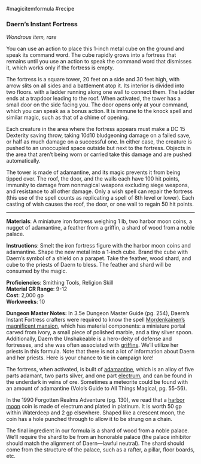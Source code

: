 #magicitemformula #recipe 
### Daern’s Instant Fortress

_Wondrous item, rare_  

You can use an action to place this 1-inch metal cube on the ground and speak its command word. The cube rapidly grows into a fortress that remains until you use an action to speak the command word that dismisses it, which works only if the fortress is empty.

The fortress is a square tower, 20 feet on a side and 30 feet high, with arrow slits on all sides and a battlement atop it. Its interior is divided into two floors. with a ladder running along one wall to connect them. The ladder ends at a trapdoor leading to the roof. When activated, the tower has a small door on the side facing you. The door opens only at your command, which you can speak as a bonus action. It is immune to the knock spell and similar magic, such as that of a chime of opening.

Each creature in the area where the fortress appears must make a DC 15 Dexterity saving throw, taking 10d10 bludgeoning damage on a failed save, or half as much damage on a successful one. In either case, the creature is pushed to an unoccupied space outside but next to the fortress. Objects in the area that aren’t being worn or carried take this damage and are pushed automatically.

The tower is made of adamantine, and its magic prevents it from being tipped over. The roof, the door, and the walls each have 100 hit points, immunity to damage from nonmagical weapons excluding siege weapons, and resistance to all other damage. Only a wish spell can repair the fortress (this use of the spell counts as replicating a spell of 8th level or lower). Each casting of wish causes the roof, the door, or one wall to regain 50 hit points.

---

**Materials**: A miniature iron fortress weighing 1 lb, two harbor moon coins, a nugget of adamantine, a feather from a griffin, a shard of wood from a noble palace.

**Instructions**: Smelt the iron fortress figure with the harbor moon coins and adamantine. Shape the new metal into a 1-inch cube. Brand the cube with Daern’s symbol of a shield on a parapet. Take the feather, wood shard, and cube to the priests of Daern to bless. The feather and shard will be consumed by the magic.

**Proficiencies**: Smithing Tools, Religion Skill  
**Material CR Range**: 9-12  
**Cost**: 2,000 gp  
**Workweeks**: 10

**Dungeon Master Notes:** In 3.5e Dungeon Master Guide (pg. 254), Daern’s Instant Fortress crafters were required to know the spell [Mordenkainen’s magnificent mansion](https://www.dndbeyond.com/spells/magnificent-mansion), which has material components: a miniature portal carved from ivory, a small piece of polished marble, and a tiny silver spoon. Additionally, Daern the Unshakeable is a hero-deity of defense and fortresses, and she was often associated with [griffins](https://www.dndbeyond.com/monsters/griffon). We’ll utilize her priests in this formula. Note that there is not a lot of information about Daern and her priests. Here is your chance to tie in campaign lore!  

The fortress, when activated, is built of [adamantine](https://forgottenrealms.fandom.com/wiki/Adamantine), which is an alloy of five parts adamant, two parts silver, and one part [electrum](https://forgottenrealms.fandom.com/wiki/Electrum), and can be found in the underdark in veins of ore. Sometimes a meteorite could be found with an amount of adamantine (Volo’s Guide to All Things Magical, pg. 55-56).  

In the 1990 Forgotten Realms Adventure (pg. 130), we read that a [harbor moon](https://forgottenrealms.fandom.com/wiki/Harbor_moon) coin is made of electrum and plated in platinum. It is worth 50 gp within Waterdeep and 2 gp elsewhere. Shaped like a crescent moon, the coin has a hole punched through to allow it to be strung on a chain.  

The final ingredient in our formula is a shard of wood from a noble palace. We’ll require the shard to be from an honorable palace (the palace inhibitor should match the alignment of Daern—lawful neutral). The shard should come from the structure of the palace, such as a rafter, a pillar, floor boards, etc.